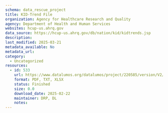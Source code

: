 ```yaml
---
schema: data_rescue_project 
title: KID-Trend File
organization: Agency for Healthcare Research and Quality
agency: Department of Health and Human Services
websites: hcup-us.ahrq.gov
data_source: https://hcup-us.ahrq.gov/db/nation/kid/kidtrends.jsp
description: 
last_modified: 2025-03-21
metadata_available: No
metadata_url: 
category:
  - Uncategorized
resources:
  - id: 533
    url: https://www.datalumos.org/datalumos/project/220585/version/V2/view
    format: PDF, TXT, XLSX
    status: Finished
    size: 0.0
    download_date: 2025-02-22
    maintainer: DRP, DL
    notes: 
---
```

